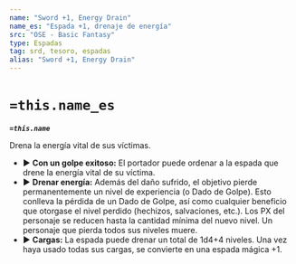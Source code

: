 ```yaml
---
name: "Sword +1, Energy Drain"
name_es: "Espada +1, drenaje de energía"
src: "OSE - Basic Fantasy"
type: Espadas
tag: srd, tesoro, espadas
alias: "Sword +1, Energy Drain"
---
```

# `=this.name_es` 

**_`=this.name`_**

Drena la energía vital de sus víctimas. 
- ▶ **Con un golpe exitoso:** El portador puede ordenar a la espada que drene la energía vital de su víctima. 
- ▶ **Drenar energía:** Además del daño sufrido, el objetivo pierde permanentemente un nivel de experiencia (o Dado de Golpe). Esto conlleva la pérdida de un Dado de Golpe, así como cualquier beneficio que otorgase el nivel perdido (hechizos, salvaciones, etc.). Los PX del personaje se reducen hasta la cantidad mínima del nuevo nivel. Un personaje que pierda todos sus niveles muere. 
- ▶ **Cargas:** La espada puede drenar un total de 1d4+4 niveles. Una vez haya usado todas sus cargas, se convierte en una espada mágica +1.

